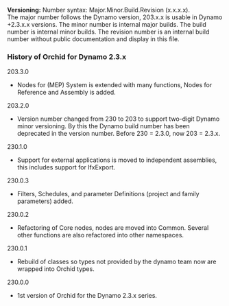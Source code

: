 ﻿**Versioning:** Number syntax: Major.Minor.Build.Revision (x.x.x.x).  
The major number follows the Dynamo version, 203.x.x is usable in Dynamo +2.3.x.x versions. The minor number is internal major builds. The build number is internal minor builds. The revision number is an internal build number without public documentation and display in this file.  
  
### History of Orchid for Dynamo 2.3.x  
  
203.3.0  
- Nodes for (MEP) System is extended with many functions, Nodes for Reference and Assembly is added.  
  
203.2.0  
- Version number changed from 230 to 203 to support two-digit Dynamo minor versioning. By this the Dynamo build number has been deprecated in the version number. Before 230 = 2.3.0, now 203 = 2.3.x.  
  
230.1.0  
- Support for external applications is moved to independent assemblies, this includes support for IfxExport.  
  
230.0.3  
- Filters, Schedules, and parameter Definitions (project and family parameters) added.  
  
230.0.2  
- Refactoring of Core nodes, nodes are moved into Common. Several other functions are also refactored into other namespaces.  
  
230.0.1  
- Rebuild of classes so types not provided by the dynamo team now are wrapped into Orchid types.  
  
230.0.0  
- 1st version of Orchid for the Dynamo 2.3.x series.  
